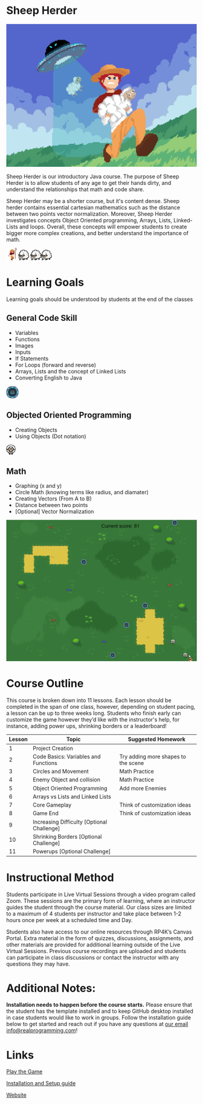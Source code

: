 # Sheep Herder

![cover.png](data/cover.png)

Sheep Herder is our introductory Java course. The purpose of Sheep Herder is to allow students of any age to get their hands dirty, and understand the relationships that math and code share.

Sheep Herder may be a shorter course, but it's content dense. Sheep herder contains essential cartesian mathematics such as the distance between two points vector normalization. Moreover, Sheep Herder investigates concepts Object Oriented programming, Arrays, Lists, Linked-Lists and loops. Overall, these concepts will empower students to create bigger more complex creations, and better understand the importance of math.


![herder.png](data/herder.png)![sheep2.png](data/sheep0.png)
![sheep2.png](data/sheep0.png)![sheep2.png](data/sheep0.png)
# Learning Goals

Learning goals should be understood by students at the end of the classes

## General Code Skill
* Variables
* Functions
* Images
* Inputs
* If Statements
* For Loops (forward and reverse)
* Arrays, Lists and the concept of Linked Lists
* Converting English to Java

![ufo0.png](data/ufo0.png)  

## Objected Oriented Programming
* Creating Objects
* Using Objects (Dot notation)

![sheep0.png](data/sheep2.png)

## Math
* Graphing (x and y)
* Circle Math (knowing terms like radius, and diamater)
* Creating Vectors (From A to B)
* Distance between two points 
* [Optional] Vector Normalization


![Sheepherder.gif](Temporary/Sheepherder.gif)

# Course Outline
This course is broken down into 11 lessons. Each lesson should be completed in the span of one class, however, depending on student pacing,
a lesson can be up to three weeks long. Students who finish early can customize the game however they’d like with the instructor's help,
for instance, adding power ups, shrinking borders or a leaderboard! 

| Lesson | Topic                                      | Suggested Homework                  |
|--------|--------------------------------------------|-------------------------------------|
| 1      | Project Creation                           |                                     |
| 2      | Code Basics: Variables and Functions       | Try adding more shapes to the scene |
| 3      | Circles and Movement                       | Math Practice                       |
| 4      | Enemy Object and collision                 | Math Practice                       |
| 5      | Object Oriented Programming                | Add more Enemies                    |
| 6      | Arrays vs Lists and Linked Lists           |                                     |
| 7      | Core Gameplay                              | Think of customization ideas        |
| 8      | Game End                                   | Think of customization ideas        |
| 9      | Increasing Difficulty [Optional Challenge] |                                     |
| 10     | Shrinking Borders [Optional Challenge]     |                                     |
| 11     | Powerups [Optional Challenge]              |                                     |


# Instructional Method
Students participate in Live Virtual Sessions through a video program called Zoom.
These sessions are the primary form of learning, where an instructor guides the student
through the course material. Our class sizes are limited to a maximum of 4 students per
instructor and take place between 1-2 hours once per week at a scheduled time and
Day.

Students also have access to our online resources through RP4K’s Canvas Portal.
Extra material in the form of quizzes, discussions, assignments, and other materials are
provided for additional learning outside of the Live Virtual Sessions. Previous course
recordings are uploaded and students can participate in class discussions or contact the
instructor with any questions they may have.


# Additional Notes:
**Installation needs to happen before the course starts.**
Please ensure that the student has the template installed and to keep GitHub desktop installed in case students would like to work in groups. Follow the installation guide below to get started and reach out if you have any questions at [our email info@realprogramming.com](mailto:info@realprogramming.com)!

# Links
[Play the Game](https://flamingoezpz.github.io/Projects/Java/SheepHerder/SheepHerder.html)

[Installation and Setup guide](https://docs.google.com/document/d/1l68CybTafnAKsQsMTc5M8fqCZZZ0au7lIT8ssTyRpw0/edit?usp=sharing)

[Website](https://realprogramming.com/)